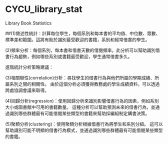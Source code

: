 # CYCU_library_stat
Library Book Statistics

##(1)敘述性統計：計算每位學生，每個系別和每本書的平均值、中位數、眾數、標準差和範圍。這將有助於識別最受歡迎的書籍，系別和經常借書的學生。

(2)頻率分析：每個系別，每本書和借書天數的借閱頻率。此分析可以幫助識別借書行為趨勢，例如哪些系別或書籍最受歡迎，學生通常借書多久。

進階統計分析策略建議：

(3)相關聯性(correlation)分析：尋找學生的借書行為與他們所屬的學期成績、所屬系別之間的相關性。
由於這個分析必須獲得教務處的學生成績資料，可以透過跨處協調會議來取得。

(4)回歸分析(regression)：使用回歸分析來識別影響借書行為的因素，例如系別大小或圖書館中可用的書籍數量。
這種分析可以幫助預測未來的借書行為，並通過識別哪些群體最有可能借閱某些類型的書籍來幫助採編組制定購書決策。

(5)聚類分析(clustering)：使用聚類分析根據借書行為將學生和系別分組。
這可以幫助識別可能不明顯的借書行為模式，並通過識別哪些群體最有可能借閱某些類型的書籍。
